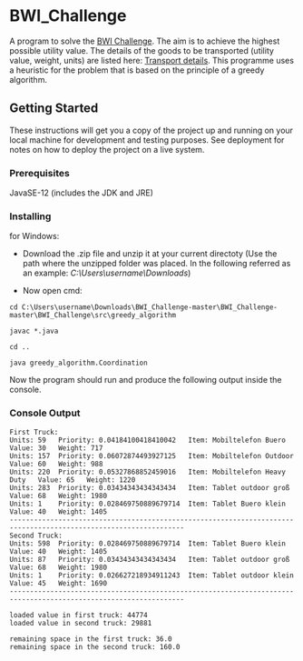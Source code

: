 # BWI_Challenge

A program to solve the [BWI Challenge](https://www.get-in-it.de/coding-challenge). The aim is to achieve the highest possible utility value. The details of the goods to be transported (utility value, weight, units) are listed here: [Transport details](https://www.get-in-it.de/imgs/it/codingCompetition/bwi/code_for_bwi.pdf). 
This programme uses a heuristic for the problem that is based on the principle of a greedy algorithm.

## Getting Started

These instructions will get you a copy of the project up and running on your local machine for development and testing purposes. See deployment for notes on how to deploy the project on a live system.

### Prerequisites

JavaSE-12 (includes the JDK and JRE)

### Installing
for Windows:

- Download the .zip file and unzip it at your current directoty (Use the path where the unzipped folder was placed. In the following referred as an example: _C:\Users\username\Downloads_)

- Now open cmd:

``` cd C:\Users\username\Downloads\BWI_Challenge-master\BWI_Challenge-master\BWI_Challenge\src\greedy_algorithm ```

``` javac *.java ```

``` cd .. ```

``` java greedy_algorithm.Coordination ```

Now the program should run and produce the following output inside the console.

### Console Output
```
First Truck:
Units: 59	Priority: 0.04184100418410042	Item: Mobiltelefon Buero 	Value: 30 	Weight: 717
Units: 157	Priority: 0.06072874493927125	Item: Mobiltelefon Outdoor 	Value: 60 	Weight: 988
Units: 220	Priority: 0.05327868852459016	Item: Mobiltelefon Heavy Duty 	Value: 65 	Weight: 1220
Units: 283	Priority: 0.03434343434343434	Item: Tablet outdoor groß 	Value: 68 	Weight: 1980
Units: 1	Priority: 0.028469750889679714	Item: Tablet Buero klein 	Value: 40 	Weight: 1405
-----------------------------------------------------------------------------------------------------------------
Second Truck:
Units: 598	Priority: 0.028469750889679714	Item: Tablet Buero klein 	Value: 40 	Weight: 1405
Units: 87	Priority: 0.03434343434343434	Item: Tablet outdoor groß 	Value: 68 	Weight: 1980
Units: 1	Priority: 0.026627218934911243	Item: Tablet outdoor klein 	Value: 45 	Weight: 1690
-----------------------------------------------------------------------------------------------------------------

loaded value in first truck: 44774
loaded value in second truck: 29881

remaining space in the first truck: 36.0
remaining space in the second truck: 160.0
```
